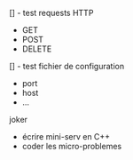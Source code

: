 [] - test requests HTTP
- GET
- POST
- DELETE


[] - test fichier de configuration
- port
- host
- ...

joker
- écrire mini-serv en C++ 
- coder les micro-problemes

